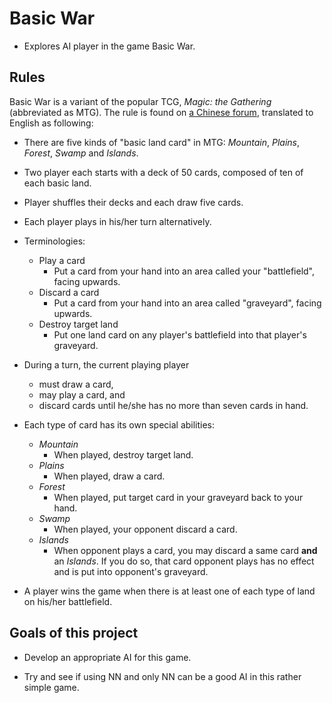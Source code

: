 # Basic War

+ Explores AI player in the game Basic War.

## Rules

Basic War is a variant of the popular TCG, *Magic: the Gathering* (abbreviated as MTG). The rule is found on [a Chinese forum](http://www.iplaymtg.com/forum.php?mod=viewthread&tid=92319), translated to English as following:

+ There are five kinds of "basic land card" in MTG: *Mountain*, *Plains*, *Forest*, *Swamp* and *Islands*.

+ Two player each starts with a deck of 50 cards, composed of ten of each basic land.

+ Player shuffles their decks and each draw five cards.

+ Each player plays in his/her turn alternatively.

+ Terminologies:
    + Play a card
        + Put a card from your hand into an area called your "battlefield", facing upwards.
    + Discard a card
        + Put a card from your hand into an area called "graveyard", facing upwards.
    + Destroy target land
        + Put one land card on any player's battlefield into that player's graveyard.
        
+ During a turn, the current playing player 
    + must draw a card,
    + may play a card, and
    + discard cards until he/she has no more than seven cards in hand.
    
+ Each type of card has its own special abilities:
    + *Mountain*
        + When played, destroy target land.
    + *Plains*
        + When played, draw a card.
    + *Forest*
        + When played, put target card in your graveyard back to your hand.
    + *Swamp*
        + When played, your opponent discard a card.
    + *Islands*
        + When opponent plays a card, you may discard a same card **and** an *Islands*. If you do so, that card opponent plays has no effect and is put into opponent's graveyard.

+ A player wins the game when there is at least one of each type of land on his/her battlefield.

## Goals of this project

+ Develop an appropriate AI for this game.

+ Try and see if using NN and only NN can be a good AI in this rather simple game.